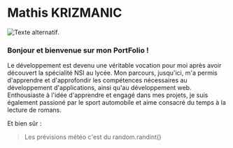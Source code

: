 # Mathis KRIZMANIC

![Texte alternatif](/Deskop/ig/image.jpg "Youhou").

### Bonjour et bienvenue sur mon PortFolio !

Le développement est devenu une véritable vocation pour moi après avoir découvert la spécialité NSI au lycée. Mon parcours, jusqu'ici, m'a permis d'apprendre et d'approfondir les compétences nécessaires au développement d'applications, ainsi qu'au développement web. Enthousiaste à l'idée d'apprendre et engagé dans mes projets, je suis également passioné par le sport automobile et aime consacré du temps à la lecture de romans.

Et bien sûr : 
> Les prévisions météo c'est du random.randint()


